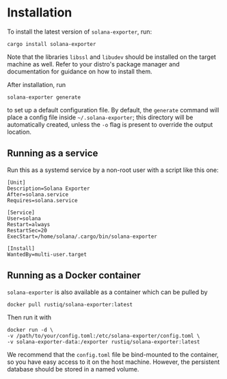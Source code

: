# Installation

To install the latest version of `solana-exporter`, run:
```
cargo install solana-exporter
```

Note that the libraries `libssl` and `libudev` should be installed on the target machine as well. Refer to your
distro's package manager and documentation for guidance on how to install them.

After installation, run
```
solana-exporter generate
```
to set up a default configuration file. By default, the `generate` command will place a config file inside
`~/.solana-exporter`; this directory will be automatically created, unless the `-o` flag is present to override
the output location.

## Running as a service

Run this as a systemd service by a non-root user with a script like this one:
```
[Unit]
Description=Solana Exporter
After=solana.service
Requires=solana.service

[Service]
User=solana
Restart=always
RestartSec=20
ExecStart=/home/solana/.cargo/bin/solana-exporter

[Install]
WantedBy=multi-user.target
```

##  Running as a Docker container

`solana-exporter` is also available as a container which can be pulled by

```shell
docker pull rustiq/solana-exporter:latest
```

Then run it with
```shell
docker run -d \
-v /path/to/your/config.toml:/etc/solana-exporter/config.toml \
-v solana-exporter-data:/exporter rustiq/solana-exporter:latest
```

We recommend that the `config.toml` file be bind-mounted to the container, so you have easy access to it on the host
machine. However, the persistent database should be stored in a named volume.
